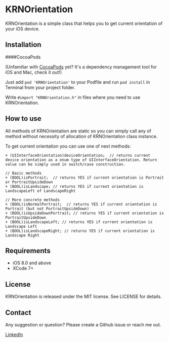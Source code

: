 KRNOrientation
===============

KRNOrientation is a simple class that helps you to get current orientation of your iOS device.


## Installation
####CocoaPods

(Unfamiliar with [CocoaPods](http://cocoapods.org/) yet? It's a dependency management tool for iOS and Mac, check it out!)

Just add `pod 'KRNOrientation'` to your Podfile and run `pod install` in Terminal from your project folder.

Write `#import "KRNOrientation.h"` in files where you need to use KRNOrientation. 


## How to use
All methods of KRNOrientation are static so you can simply call any of method without necessity of allocation of KRNOrientation class instance.

To get current orientation you can use one of next methods:

```objc
+ (UIInterfaceOrientation)deviceOrientation;  // returns current device orientation as a enum type of UIInterfaceOrientation. Return value can be simply used in switch/case construction.

// Basic methods
+ (BOOL)isPortrait;  // returns YES if current orientation is Portrait or PortraitUpsideDown
+ (BOOL)isLandscape; // returns YES if current orientation is LandscapeLeft of LandscapeRight

// More concrete methods
+ (BOOL)isNormalPortrait;  // returns YES if current orientation is Portrait (but not PortraitUpsideDown)
+ (BOOL)isUpsideDownPortrait; // returns YES if current orientation is PortraitUpsideDown
+ (BOOL)isLandscapeLeft; // returns YES if current orientation is Landscape Left
+ (BOOL)isLandscapeRight; // returns YES if current orientation is Landscape Right
```

## Requirements

* iOS 8.0 and above
* XCode 7+

## License

KRNOrientation is released under the MIT license. See LICENSE for details.

## Contact

Any suggestion or question? Please create a Github issue or reach me out.

[LinkedIn](https://www.linkedin.com/in/julian-drapaylo)
